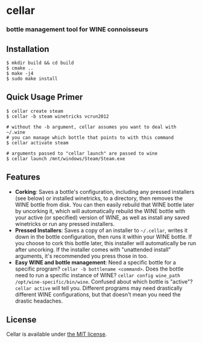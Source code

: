 # cellar
### bottle management tool for WINE connoisseurs

## Installation

    $ mkdir build && cd build
    $ cmake ..
    $ make -j4
    $ sudo make install

## Quick Usage Primer

    $ cellar create steam
    $ cellar -b steam winetricks vcrun2012

    # without the -b argument, cellar assumes you want to deal with ~/.wine
    # you can manage which bottle that points to with this command
    $ cellar activate steam

    # arguments passed to "cellar launch" are passed to wine
    $ cellar launch /mnt/windows/Steam/Steam.exe

## Features
* **Corking**: Saves a bottle's configuration, including any pressed installers (see below) or installed winetricks, to a directory, then removes the WINE bottle from disk.
  You can then easily rebuild that WINE bottle later by uncorking it, which will automatically rebuild the WINE bottle with your active (or specified) version of WINE, as
  well as install any saved winetricks or run any pressed installers.
* **Pressed Installers**: Saves a copy of an installer to `~/.cellar`, writes it down in the bottle configuration, then runs it within your WINE bottle. If you choose to
  cork this bottle later, this installer will automatically be run after uncorking. If the installer comes with "unattended install" arguments, it's recommended you press
  those in too.
* **Easy WINE and bottle management**: Need a specific bottle for a specific program? `cellar -b bottlename <command>`. Does the bottle need to run a specific instance of
  WINE? `cellar config wine_path /opt/wine-specific/bin/wine`. Confused about which bottle is "active"? `cellar active` will tell you. Different programs may need drastically
  different WINE configurations, but that doesn't mean you need the drastic headaches.

## License
Cellar is available under [the MIT license](https://opensource.org/licenses/MIT).
